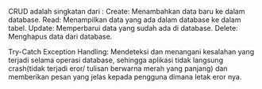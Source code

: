 CRUD adalah singkatan dari :
Create: Menambahkan data baru ke dalam database.
Read: Menampilkan data yang ada dalam database ke dalam tabel.
Update: Memperbarui data yang sudah ada di database.
Delete: Menghapus data dari database.

Try-Catch Exception Handling:
Mendeteksi dan menangani kesalahan yang terjadi selama operasi database, sehingga aplikasi tidak langsung crash(tidak terjadi eror/ tulisan berwarna merah yang panjang) dan memberikan pesan yang jelas kepada pengguna dimana letak eror nya.
